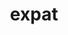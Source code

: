 ---
title: "expat"
layout: cache
categories: [package, v0.20.2]
meta: {"versions": ["2.5.0"], "compilers": ["gcc@=11.1.0", "gcc@=11.3.0", "gcc@=11.4.0", "gcc@=12.1.0", "gcc@=7.3.1", "gcc@=7.5.0", "oneapi@=2023.0.0"], "oss": ["amzn2", "ubuntu18.04", "ubuntu20.04", "ubuntu22.04"], "platforms": ["linux"], "targets": ["aarch64", "neoverse_n1", "ppc64le", "x86_64", "x86_64_v3"], "stacks": ["aws-ahug", "aws-ahug-aarch64", "aws-isc", "aws-isc-aarch64", "build_systems", "data-vis-sdk", "e4s", "e4s-oneapi", "e4s-power", "gpu-tests", "ml-linux-x86_64-cpu", "ml-linux-x86_64-cuda", "ml-linux-x86_64-rocm", "radiuss", "radiuss-aws", "radiuss-aws-aarch64", "root", "tutorial"], "num_specs": 10, "num_specs_by_stack": {"radiuss-aws-aarch64": 2, "root": 10, "aws-ahug-aarch64": 2, "aws-isc-aarch64": 2, "aws-isc": 1, "radiuss-aws": 1, "aws-ahug": 1, "build_systems": 1, "radiuss": 1, "e4s-power": 1, "gpu-tests": 1, "data-vis-sdk": 1, "e4s": 1, "e4s-oneapi": 1, "ml-linux-x86_64-cuda": 1, "ml-linux-x86_64-rocm": 1, "ml-linux-x86_64-cpu": 1, "tutorial": 2}}
spec_details: [{"hash": "lndrm5mque3ihbr2e5xv6avsl6vpxgsj", "compiler": "gcc@=7.3.1", "versions": ["2.5.0"], "os": "amzn2", "platform": "linux", "target": "aarch64", "variants": ["build_system=autotools", "+libbsd"], "stacks": ["radiuss-aws-aarch64", "root", "aws-ahug-aarch64", "aws-isc-aarch64"], "size": "-", "tarball": "https://binaries.spack.io/releases/v0.20.2/build_cache/linux-amzn2-aarch64/gcc-7.3.1/expat-2.5.0/linux-amzn2-aarch64-gcc-7.3.1-expat-2.5.0-lndrm5mque3ihbr2e5xv6avsl6vpxgsj.spack"}, {"hash": "p5cfknvao6bc36dwek2ndapbgzob5cx5", "compiler": "gcc@=7.3.1", "versions": ["2.5.0"], "os": "amzn2", "platform": "linux", "target": "neoverse_n1", "variants": ["build_system=autotools", "+libbsd"], "stacks": ["radiuss-aws-aarch64", "root", "aws-ahug-aarch64", "aws-isc-aarch64"], "size": "-", "tarball": "https://binaries.spack.io/releases/v0.20.2/build_cache/linux-amzn2-neoverse_n1/gcc-7.3.1/expat-2.5.0/linux-amzn2-neoverse_n1-gcc-7.3.1-expat-2.5.0-p5cfknvao6bc36dwek2ndapbgzob5cx5.spack"}, {"hash": "l6vqcwieivlszkhl33bgvccnd7ecdikh", "compiler": "gcc@=7.3.1", "versions": ["2.5.0"], "os": "amzn2", "platform": "linux", "target": "x86_64_v3", "variants": ["build_system=autotools", "+libbsd"], "stacks": ["root", "aws-isc", "radiuss-aws", "aws-ahug"], "size": "-", "tarball": "https://binaries.spack.io/releases/v0.20.2/build_cache/linux-amzn2-x86_64_v3/gcc-7.3.1/expat-2.5.0/linux-amzn2-x86_64_v3-gcc-7.3.1-expat-2.5.0-l6vqcwieivlszkhl33bgvccnd7ecdikh.spack"}, {"hash": "qvfuesmi4ki75x4s3kvgwtksk6mrqf7z", "compiler": "gcc@=7.5.0", "versions": ["2.5.0"], "os": "ubuntu18.04", "platform": "linux", "target": "x86_64_v3", "variants": ["build_system=autotools", "+libbsd"], "stacks": ["build_systems", "root", "radiuss"], "size": "-", "tarball": "https://binaries.spack.io/releases/v0.20.2/build_cache/linux-ubuntu18.04-x86_64_v3/gcc-7.5.0/expat-2.5.0/linux-ubuntu18.04-x86_64_v3-gcc-7.5.0-expat-2.5.0-qvfuesmi4ki75x4s3kvgwtksk6mrqf7z.spack"}, {"hash": "5iehhmsxcpbqm36mmavj3elnmjzp3rj6", "compiler": "gcc@=11.1.0", "versions": ["2.5.0"], "os": "ubuntu20.04", "platform": "linux", "target": "ppc64le", "variants": ["build_system=autotools", "+libbsd"], "stacks": ["root", "e4s-power"], "size": "-", "tarball": "https://binaries.spack.io/releases/v0.20.2/build_cache/linux-ubuntu20.04-ppc64le/gcc-11.1.0/expat-2.5.0/linux-ubuntu20.04-ppc64le-gcc-11.1.0-expat-2.5.0-5iehhmsxcpbqm36mmavj3elnmjzp3rj6.spack"}, {"hash": "gchca454fhttqxx64oeq32qywnqq44so", "compiler": "gcc@=11.1.0", "versions": ["2.5.0"], "os": "ubuntu20.04", "platform": "linux", "target": "x86_64_v3", "variants": ["build_system=autotools", "+libbsd"], "stacks": ["root", "gpu-tests", "data-vis-sdk", "e4s"], "size": "-", "tarball": "https://binaries.spack.io/releases/v0.20.2/build_cache/linux-ubuntu20.04-x86_64_v3/gcc-11.1.0/expat-2.5.0/linux-ubuntu20.04-x86_64_v3-gcc-11.1.0-expat-2.5.0-gchca454fhttqxx64oeq32qywnqq44so.spack"}, {"hash": "hwluqglsr2qz2dqtsjjbgvqbbklgdkg5", "compiler": "oneapi@=2023.0.0", "versions": ["2.5.0"], "os": "ubuntu20.04", "platform": "linux", "target": "x86_64", "variants": ["build_system=autotools", "+libbsd"], "stacks": ["e4s-oneapi", "root"], "size": "-", "tarball": "https://binaries.spack.io/releases/v0.20.2/build_cache/linux-ubuntu20.04-x86_64/oneapi-2023.0.0/expat-2.5.0/linux-ubuntu20.04-x86_64-oneapi-2023.0.0-expat-2.5.0-hwluqglsr2qz2dqtsjjbgvqbbklgdkg5.spack"}, {"hash": "6xxvlf546pemak3f26rrzx2atn43ngiq", "compiler": "gcc@=11.4.0", "versions": ["2.5.0"], "os": "ubuntu22.04", "platform": "linux", "target": "x86_64_v3", "variants": ["build_system=autotools", "+libbsd"], "stacks": ["ml-linux-x86_64-cuda", "root", "ml-linux-x86_64-rocm", "ml-linux-x86_64-cpu"], "size": "-", "tarball": "https://binaries.spack.io/releases/v0.20.2/build_cache/linux-ubuntu22.04-x86_64_v3/gcc-11.4.0/expat-2.5.0/linux-ubuntu22.04-x86_64_v3-gcc-11.4.0-expat-2.5.0-6xxvlf546pemak3f26rrzx2atn43ngiq.spack"}, {"hash": "ctxzisf3p7lxvki2jbrqs4kd7w5ixjrl", "compiler": "gcc@=11.3.0", "versions": ["2.5.0"], "os": "ubuntu22.04", "platform": "linux", "target": "x86_64_v3", "variants": ["build_system=autotools", "+libbsd"], "stacks": ["root", "tutorial"], "size": "-", "tarball": "https://binaries.spack.io/releases/v0.20.2/build_cache/linux-ubuntu22.04-x86_64_v3/gcc-11.3.0/expat-2.5.0/linux-ubuntu22.04-x86_64_v3-gcc-11.3.0-expat-2.5.0-ctxzisf3p7lxvki2jbrqs4kd7w5ixjrl.spack"}, {"hash": "upevc4cqgwcx6xyxkwfnbhkbmlsqhudj", "compiler": "gcc@=12.1.0", "versions": ["2.5.0"], "os": "ubuntu22.04", "platform": "linux", "target": "x86_64_v3", "variants": ["build_system=autotools", "+libbsd"], "stacks": ["root", "tutorial"], "size": "-", "tarball": "https://binaries.spack.io/releases/v0.20.2/build_cache/linux-ubuntu22.04-x86_64_v3/gcc-12.1.0/expat-2.5.0/linux-ubuntu22.04-x86_64_v3-gcc-12.1.0-expat-2.5.0-upevc4cqgwcx6xyxkwfnbhkbmlsqhudj.spack"}]
---